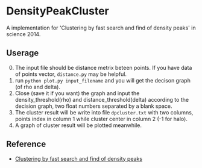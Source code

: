 # DensityPeakCluster

A implementation for 'Clustering by fast search and find of density peaks' in science 2014.  

## Userage
0. The input file should be distance metrix beteen points. If you have data of points vector, `distance.py` may be helpful.
1. run `python plot.py input_filename` and you will get the decison graph (of rho and delta).
2. Close (save it if you want) the graph and input the density_threshold(rho) and distance_threshold(delta) according to the decision graph, two float numbers separated by a blank space.
3. The cluster result will be write into file `dpcluster.txt` with two columns, points index in column 1 while
 cluster center in column 2 (-1 for halo).
4. A graph of cluster result will be plotted meanwhile.

## Reference
- [Clustering by fast search and find of density peaks](http://www.sciencemag.org/content/344/6191/1492.full)
